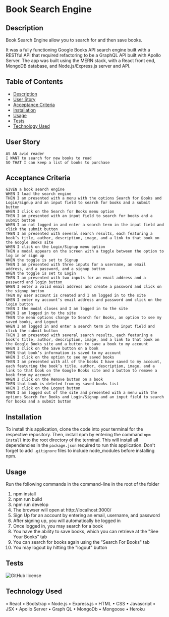 # Book Search Engine

## Description

Book Search Engine allow you to search for and then save books.

It was a fully functioning Google Books API search engine built with a RESTful API that required refactoring to be a GraphQL API built with Apollo Server. The app was built using the MERN stack, with a React front end, MongoDB database, and Node.js/Express.js server and API.



## Table of Contents
- [Description](#description)
- [User Story](#user-story)
- [Acceptance Criteria](#acceptance-criteria)
- [Installation](#installation)
- [Usage](#usage)
- [Tests](#tests)
- [Technology Used](#technology-used)

## User Story
```
AS AN avid reader
I WANT to search for new books to read
SO THAT I can keep a list of books to purchase
```

## Acceptance Criteria
```
GIVEN a book search engine
WHEN I load the search engine
THEN I am presented with a menu with the options Search for Books and Login/Signup and an input field to search for books and a submit button
WHEN I click on the Search for Books menu option
THEN I am presented with an input field to search for books and a submit button
WHEN I am not logged in and enter a search term in the input field and click the submit button
THEN I am presented with several search results, each featuring a book’s title, author, description, image, and a link to that book on the Google Books site
WHEN I click on the Login/Signup menu option
THEN a modal appears on the screen with a toggle between the option to log in or sign up
WHEN the toggle is set to Signup
THEN I am presented with three inputs for a username, an email address, and a password, and a signup button
WHEN the toggle is set to Login
THEN I am presented with two inputs for an email address and a password and login button
WHEN I enter a valid email address and create a password and click on the signup button
THEN my user account is created and I am logged in to the site
WHEN I enter my account’s email address and password and click on the login button
THEN I the modal closes and I am logged in to the site
WHEN I am logged in to the site
THEN the menu options change to Search for Books, an option to see my saved books, and Logout
WHEN I am logged in and enter a search term in the input field and click the submit button
THEN I am presented with several search results, each featuring a book’s title, author, description, image, and a link to that book on the Google Books site and a button to save a book to my account
WHEN I click on the Save button on a book
THEN that book’s information is saved to my account
WHEN I click on the option to see my saved books
THEN I am presented with all of the books I have saved to my account, each featuring the book’s title, author, description, image, and a link to that book on the Google Books site and a button to remove a book from my account
WHEN I click on the Remove button on a book
THEN that book is deleted from my saved books list
WHEN I click on the Logout button
THEN I am logged out of the site and presented with a menu with the options Search for Books and Login/Signup and an input field to search for books and a submit button
```

## Installation
To install this application, clone the code into your terminal for the respective repository. Then, install npm by entering the command ```npm install```  into the root directory of the terminal. This will install all dependencies in the ```package.json``` required to run this application. Don't forget to add ```.gitignore``` files to include node_modules before installing npm.

## Usage
Run the following commands in the command-line in the root of the folder
1. npm install
2. npm run build
3. npm run develop
4. The browser will open at http://localhost:3000/
5. Sign Up for an account by entering an email, username, and password
6. After signing up, you will automatically be logged in
7. Once logged in, you may search for a book
8. You have the ability to save books, which you can retrieve at the "See Your Books" tab
9. You can search for books again using the "Search For Books" tab
10. You may logout by hitting the "logout" button

## Tests
![GitHub license](https://img.shields.io/badge/test-100%25-success)

## Technology Used
•	React
•	Bootstrap
•	Node.js
•	Express.js
•	HTML
•	CSS
•	Javascript
•	JSX
•	Apollo Server
•	Graph QL
•	MongoDb
•	Mongoose
•	Heroku
